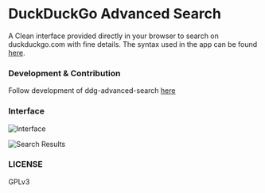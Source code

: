 # DuckDuckGo Advanced Search
A Clean interface provided directly in your browser to search on duckduckgo.com with fine details. The syntax used in the app can be found [here](https://duck.co/help/results/syntax).

### Development & Contribution
Follow development of ddg-advanced-search [here](https://trello.com/b/wKmv0yad)

### Interface
![Interface](https://preview.ibb.co/eu571T/1.png)

![Search Results](https://preview.ibb.co/iePd88/2.png)

### LICENSE
GPLv3
